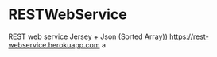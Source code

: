 # RESTWebService
REST web service Jersey + Json (Sorted Array))
https://rest-webservice.herokuapp.com
a

